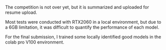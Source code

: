 The competition is not over yet, but it is summarized and uploaded for resume upload.


Most tests were conducted with RTX2060 in a local environment, but due to a 6GB limitation, it was difficult to quantify the performance of each model. 

For the final submission, I trained some locally identified good models in the colab pro V100 environment.
